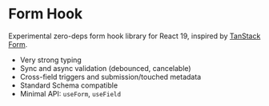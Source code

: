 # Form Hook

Experimental zero-deps form hook library for React 19, inspired by [TanStack Form](https://tanstack.com/form/latest).

- Very strong typing
- Sync and async validation (debounced, cancelable)
- Cross-field triggers and submission/touched metadata
- Standard Schema compatible
- Minimal API: `useForm`, `useField`
